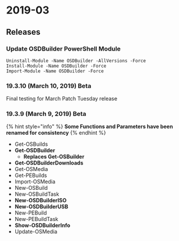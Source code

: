 # 2019-03

## Releases

### Update OSDBuilder PowerShell Module

```text
Uninstall-Module -Name OSDBuilder -AllVersions -Force
Install-Module -Name OSDBuilder -Force
Import-Module -Name OSDBuilder -Force
```

### 19.3.10 \(March 10, 2019\) Beta

Final testing for March Patch Tuesday release

### 19.3.9 \(March 9, 2019\) Beta

{% hint style="info" %}
**Some Functions and Parameters have been renamed for consistency**
{% endhint %}

* Get-OSBuilds
* **Get-OSDBuilder**
  * **Replaces Get-OSBuilder**
* **Get-OSDBuilderDownloads**
* Get-OSMedia
* Get-PEBuilds
* Import-OSMedia
* New-OSBuild
* New-OSBuildTask
* **New-OSDBuilderISO**
* **New-OSDBuilderUSB**
* New-PEBuild
* New-PEBuildTask
* **Show-OSDBuilderInfo**
* Update-OSMedia

